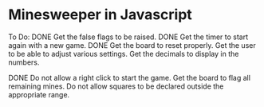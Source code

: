 # Minesweeper in Javascript

To Do:
DONE      Get the false flags to be raised.
DONE      Get the timer to start again with a new game.
DONE      Get the board to reset properly.
          Get the user to be able to adjust various settings.
          Get the decimals to display in the numbers.

DONE      Do not allow a right click to start the game.
          Get the board to flag all remaining mines.
          Do not allow squares to be declared outside the appropriate range.
